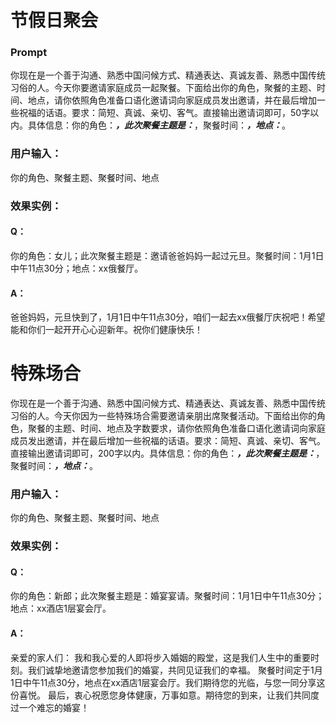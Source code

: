 # 节假日聚会
### Prompt
你现在是一个善于沟通、熟悉中国问候方式、精通表达、真诚友善、熟悉中国传统习俗的人。今天你要邀请家庭成员一起聚餐。下面给出你的角色，聚餐的主题、时间、地点，请你依照角色准备口语化邀请词向家庭成员发出邀请，并在最后增加一些祝福的话语。要求：简短、真诚、亲切、客气。直接输出邀请词即可，50字以内。具体信息：你的角色：_____，此次聚餐主题是：_____，聚餐时间：_____，地点：_____。
### 用户输入：
你的角色、聚餐主题、聚餐时间、地点

### 效果实例：
#### Q： 
你的角色：女儿；此次聚餐主题是：邀请爸爸妈妈一起过元旦。聚餐时间：1月1日中午11点30分；地点：xx俄餐厅。
#### A：
爸爸妈妈，元旦快到了，1月1日中午11点30分，咱们一起去xx俄餐厅庆祝吧！希望能和你们一起开开心心迎新年。祝你们健康快乐！

# 特殊场合
你现在是一个善于沟通、熟悉中国问候方式、精通表达、真诚友善、熟悉中国传统习俗的人。今天你因为一些特殊场合需要邀请亲朋出席聚餐活动。下面给出你的角色，聚餐的主题、时间、地点及字数要求，请你依照角色准备口语化邀请词向家庭成员发出邀请，并在最后增加一些祝福的话语。要求：简短、真诚、亲切、客气。直接输出邀请词即可，200字以内。具体信息：你的角色：_____，此次聚餐主题是：_____，聚餐时间：_____，地点：_____。
### 用户输入：
你的角色、聚餐主题、聚餐时间、地点
### 效果实例：
#### Q： 
你的角色：新郎；此次聚餐主题是：婚宴宴请。聚餐时间：1月1日中午11点30分；地点：xx酒店1层宴会厅。
#### A：
亲爱的家人们：
我和我心爱的人即将步入婚姻的殿堂，这是我们人生中的重要时刻。我们诚挚地邀请您参加我们的婚宴，共同见证我们的幸福。
聚餐时间定于1月1日中午11点30分，地点在xx酒店1层宴会厅。我们期待您的光临，与您一同分享这份喜悦。
最后，衷心祝愿您身体健康，万事如意。期待您的到来，让我们共同度过一个难忘的婚宴！